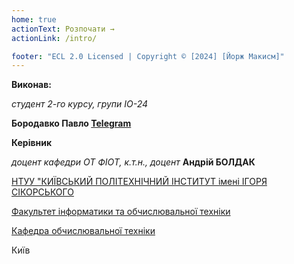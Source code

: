 ```yaml
---
home: true
actionText: Розпочати →
actionLink: /intro/

footer: "ECL 2.0 Licensed | Copyright © [2024] [Йорж Макисм]"
---
```



**Виконав:** 

*студент 2-го курсу, групи ІО-24*<span padding-right:5em></span> 

**Бородавко Павло [Telegram](https://t.me/paste0)**

**Керівник**

*доцент кафедри ОТ ФІОТ, к.т.н., доцент*<span padding-right:5em></span> **Андрій БОЛДАК** 

[НТУУ "КИЇВСЬКИЙ ПОЛІТЕХНІЧНИЙ ІНСТИТУТ імені ІГОРЯ СІКОРСЬКОГО](https://kpi.ua/)

[Факультет інформатики та обчислювальної техніки](https://fiot.kpi.ua/)

[Кафедра обчислювальної техніки](https://comsys.kpi.ua/)

Київ
